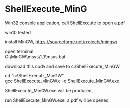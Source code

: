 # ShellExecute_MinG

Win32 console application, call ShellExecute to open a.pdf

win10 tested  

install MinGW, https://sourceforge.net/projects/mingw/  

open terminal  
  C:\MinGW\msys\1.0\msys.bat  

download this code and save to c:\ShellExecute_MinGW  

  cd "c:\ShellExecute_MinGW"  
  gcc ShellExecute_MinGW.c -o ShellExecute_MinGW.exe  
  
ShellExecute_MinGW.exe will be produced,  

run ShellExecute_MinGW.exe, a.pdf will be opened  


